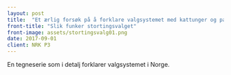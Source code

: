 ```yaml
---
layout: post
title:  "Et ærlig forsøk på å forklare valgsystemet med kattunger og pandababyer"
front-title: "Slik funker stortingsvalget"
front-image: assets/stortingsvalg01.png
date: 2017-09-01
client: NRK P3
---
```


En tegneserie som i detalj forklarer valgsystemet i Norge.